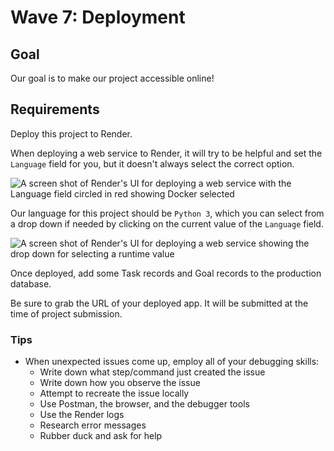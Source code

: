 # Wave 7: Deployment

## Goal

Our goal is to make our project accessible online!

## Requirements

Deploy this project to Render.

When deploying a web service to Render, it will try to be helpful and set the `Language` field for you, but it doesn't always select the correct option.

![A screen shot of Render's UI for deploying a web service with the Language field circled in red showing Docker selected](assets/render-show-language-field.png)

Our language for this project should be `Python 3`, which you can select from a drop down if needed by clicking on the current value of the `Language` field.

![A screen shot of Render's UI for deploying a web service showing the drop down for selecting a runtime value](assets/render-show-language-drop-down.png)

Once deployed, add some Task records and Goal records to the production database.

Be sure to grab the URL of your deployed app. It will be submitted at the time of project submission.

### Tips

- When unexpected issues come up, employ all of your debugging skills:
    - Write down what step/command just created the issue
    - Write down how you observe the issue
    - Attempt to recreate the issue locally
    - Use Postman, the browser, and the debugger tools
    - Use the Render logs
    - Research error messages
    - Rubber duck and ask for help


<!-- https://medium.com/@acharyaaarush879/deploy-your-flask-app-on-render-c452a7406fb2 -->
